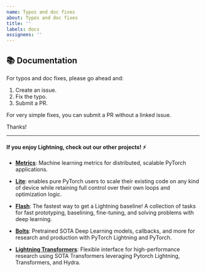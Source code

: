 ```yaml
---
name: Typos and doc fixes
about: Typos and doc fixes
title: ''
labels: docs
assignees: ''
---
```


## 📚 Documentation

For typos and doc fixes, please go ahead and:

1. Create an issue.
1. Fix the typo.
1. Submit a PR.

For very simple fixes, you can submit a PR without a linked issue.

Thanks!

______________________________________________________________________

#### If you enjoy Lightning, check out our other projects! ⚡

- [**Metrics**](https://github.com/PyTorchLightning/metrics): Machine learning metrics for distributed, scalable PyTorch applications.

- [**Lite**](https://pytorch-lightning.readthedocs.io/en/latest/starter/lightning_lite.html): enables pure PyTorch users to scale their existing code on any kind of device while retaining full control over their own loops and optimization logic.

- [**Flash**](https://github.com/PyTorchLightning/lightning-flash): The fastest way to get a Lightning baseline! A collection of tasks for fast prototyping, baselining, fine-tuning, and solving problems with deep learning.

- [**Bolts**](https://github.com/PyTorchLightning/lightning-bolts): Pretrained SOTA Deep Learning models, callbacks, and more for research and production with PyTorch Lightning and PyTorch.

- [**Lightning Transformers**](https://github.com/PyTorchLightning/lightning-transformers): Flexible interface for high-performance research using SOTA Transformers leveraging Pytorch Lightning, Transformers, and Hydra.
